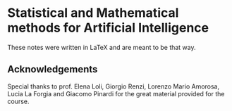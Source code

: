 # Statistical and Mathematical methods for Artificial Intelligence

These notes were written in LaTeX and are meant to be that way.

## Acknowledgements

Special thanks to prof. Elena Loli, Giorgio Renzi, Lorenzo Mario Amorosa, Lucia La Forgia and Giacomo Pinardi for the great material provided for the course.
